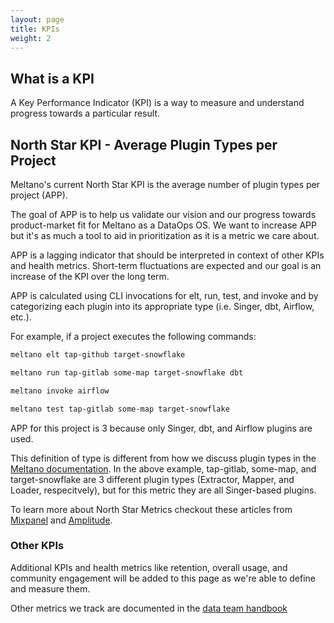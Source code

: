 ```yaml
---
layout: page
title: KPIs
weight: 2
---
```


## What is a KPI

A Key Performance Indicator (KPI) is a way to measure and understand progress towards a particular result.

## North Star KPI - Average Plugin Types per Project

Meltano's current North Star KPI is the average number of plugin types per project (APP).

The goal of APP is to help us validate our vision and our progress towards product-market fit for Meltano as a DataOps OS. 
We want to increase APP but it's as much a tool to aid in prioritization as it is a metric we care about.

APP is a lagging indicator that should be interpreted in context of other KPIs and health metrics. 
Short-term fluctuations are expected and our goal is an increase of the KPI over the long term.

APP is calculated using CLI invocations for elt, run, test, and invoke and by categorizing 
each plugin into its appropriate type (i.e. Singer, dbt, Airflow, etc.). 

For example, if a project executes the following commands:

```bash
meltano elt tap-github target-snowflake

meltano run tap-gitlab some-map target-snowflake dbt

meltano invoke airflow

meltano test tap-gitlab some-map target-snowflake
```

APP for this project is 3 because only Singer, dbt, and Airflow plugins are used.

This definition of type is different from how we discuss plugin types in the [Meltano documentation](https://docs.meltano.com/concepts/plugins#types).
In the above example, tap-gitlab, some-map, and target-snowflake are 3 different plugin types (Extractor, Mapper, and Loader, respecitvely), but for this metric they are all Singer-based plugins.

To learn more about North Star Metrics checkout these articles from [Mixpanel](https://mixpanel.com/blog/north-star-metric/) and [Amplitude](https://amplitude.com/blog/product-north-star-metric).

### Other KPIs

Additional KPIs and health metrics like retention, overall usage, and community engagement will be added to this page as we're able to define and measure them.

Other metrics we track are documented in the [data team handbook](/data-team/metrics-and-definitions)

